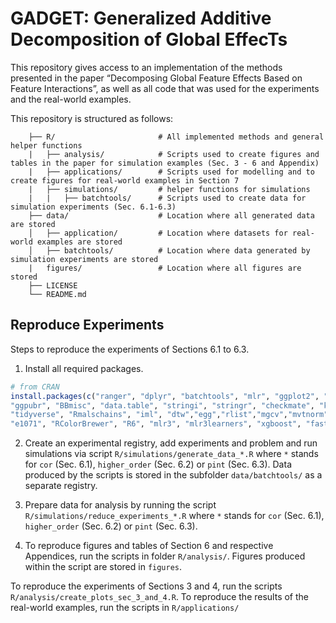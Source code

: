 # GADGET: Generalized Additive Decomposition of Global EffecTs

This repository gives access to an implementation of the methods
presented in the paper “Decomposing Global Feature Effects Based on Feature Interactions”, 
as well as all code that was used for the
experiments and the real-world examples.

This repository is structured as follows:

``` 
    ├── R/                       # All implemented methods and general helper functions  
    |   ├── analysis/            # Scripts used to create figures and tables in the paper for simulation examples (Sec. 3 - 6 and Appendix)
    |   ├── applications/        # Scripts used for modelling and to create figures for real-world examples in Section 7
    |   ├── simulations/         # helper functions for simulations
    |   |   ├── batchtools/      # Scripts used to create data for simulation experiments (Sec. 6.1-6.3)
    ├── data/                    # Location where all generated data are stored
    │   ├── application/         # Location where datasets for real-world examples are stored
    │   ├── batchtools/          # Location where data generated by simulation experiments are stored
    |   figures/                 # Location where all figures are stored
    ├── LICENSE
    └── README.md               
```



## Reproduce Experiments

Steps to reproduce the experiments of Sections 6.1 to 6.3.

1.  Install all required packages.

<!-- end list -->

``` r
# from CRAN
install.packages(c("ranger", "dplyr", "batchtools", "mlr", "ggplot2", "tidyr", "reshape2",
"ggpubr", "BBmisc", "data.table", "stringi", "stringr", "checkmate", "kernlab", "xtable", "devtools",
"tidyverse", "Rmalschains", "iml", "dtw","egg","rlist","mgcv","mvtnorm", "vip", "data.table",
"e1071", "RColorBrewer", "R6", "mlr3", "mlr3learners", "xgboost", "fastshap", "patchwork", "nnet"))

```

2.  Create an experimental registry, add experiments and problem and run simulations via
    script `R/simulations/generate_data_*.R` where `*` stands for `cor` (Sec. 6.1), `higher_order` (Sec. 6.2) or `pint` (Sec. 6.3). Data produced by the scripts is stored in 
    the subfolder `data/batchtools/` as a separate registry.
    
3.  Prepare data for analysis by running the script `R/simulations/reduce_experiments_*.R` where `*` stands for `cor` (Sec. 6.1), `higher_order` (Sec. 6.2) or `pint` (Sec. 6.3).

4.  To reproduce figures and tables of Section 6 and respective Appendices, run the scripts in folder `R/analysis/`. Figures produced within the script are stored in `figures`.


To reproduce the experiments of Sections 3 and 4, run the scripts `R/analysis/create_plots_sec_3_and_4.R`. To reproduce the results of the real-world examples, run the scripts in `R/applications/` 
